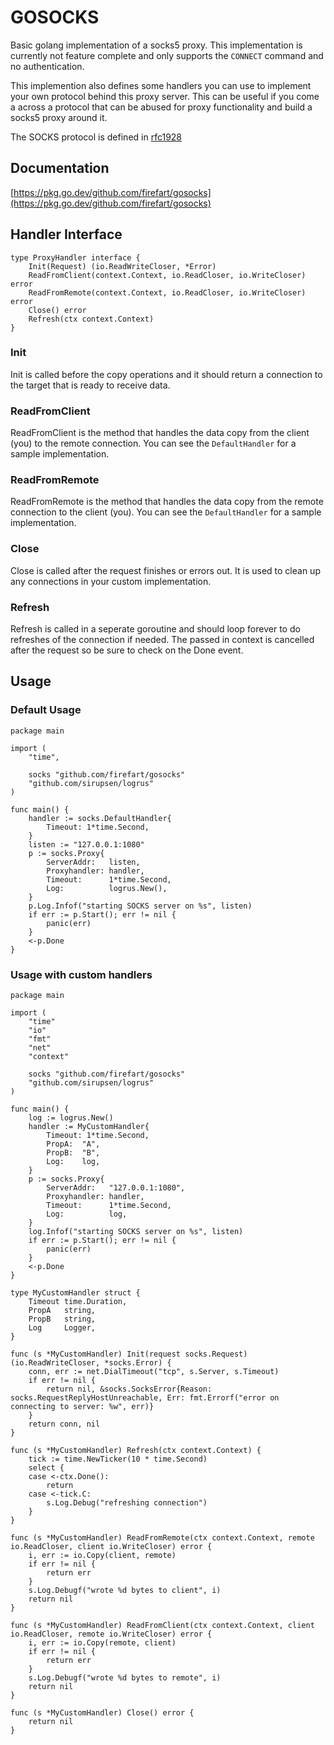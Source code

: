 # GOSOCKS

Basic golang implementation of a socks5 proxy. This implementation is currently not feature complete and only supports the `CONNECT` command and no authentication.

This implemention also defines some handlers you can use to implement your own protocol behind this proxy server. This can be useful if you come a across a protocol that can be abused for proxy functionality and build a socks5 proxy around it.

The SOCKS protocol is defined in [rfc1928](https://tools.ietf.org/html/rfc1928)

## Documentation

[https://pkg.go.dev/github.com/firefart/gosocks](https://pkg.go.dev/github.com/firefart/gosocks)

## Handler Interface

```golang
type ProxyHandler interface {
	Init(Request) (io.ReadWriteCloser, *Error)
	ReadFromClient(context.Context, io.ReadCloser, io.WriteCloser) error
	ReadFromRemote(context.Context, io.ReadCloser, io.WriteCloser) error
	Close() error
	Refresh(ctx context.Context)
}
```

### Init

Init is called before the copy operations and it should return a connection to the target that is ready to receive data.

### ReadFromClient

ReadFromClient is the method that handles the data copy from the client (you) to the remote connection. You can see the `DefaultHandler` for a sample implementation.

### ReadFromRemote

ReadFromRemote is the method that handles the data copy from the remote connection to the client (you). You can see the `DefaultHandler` for a sample implementation.

### Close

Close is called after the request finishes or errors out. It is used to clean up any connections in your custom implementation.

### Refresh

Refresh is called in a seperate goroutine and should loop forever to do refreshes of the connection if needed. The passed in context is cancelled after the request so be sure to check on the Done event.

## Usage

### Default Usage

```golang
package main

import (
	"time",

	socks "github.com/firefart/gosocks"
	"github.com/sirupsen/logrus"
)

func main() {
	handler := socks.DefaultHandler{
		Timeout: 1*time.Second,
	}
	listen := "127.0.0.1:1080"
	p := socks.Proxy{
		ServerAddr:   listen,
		Proxyhandler: handler,
		Timeout:      1*time.Second,
		Log:          logrus.New(),
	}
	p.Log.Infof("starting SOCKS server on %s", listen)
	if err := p.Start(); err != nil {
		panic(err)
	}
	<-p.Done
}
```

### Usage with custom handlers

```golang
package main

import (
	"time"
	"io"
	"fmt"
	"net"
	"context"

	socks "github.com/firefart/gosocks"
	"github.com/sirupsen/logrus"
)

func main() {
	log := logrus.New()
	handler := MyCustomHandler{
		Timeout: 1*time.Second,
		PropA:  "A",
		PropB:  "B",
		Log:    log,
	}
	p := socks.Proxy{
		ServerAddr:   "127.0.0.1:1080",
		Proxyhandler: handler,
		Timeout:      1*time.Second,
		Log:          log,
	}
	log.Infof("starting SOCKS server on %s", listen)
	if err := p.Start(); err != nil {
		panic(err)
	}
	<-p.Done
}

type MyCustomHandler struct {
	Timeout time.Duration,
	PropA   string,
	PropB   string,
	Log     Logger,
}

func (s *MyCustomHandler) Init(request socks.Request) (io.ReadWriteCloser, *socks.Error) {
	conn, err := net.DialTimeout("tcp", s.Server, s.Timeout)
	if err != nil {
		return nil, &socks.SocksError{Reason: socks.RequestReplyHostUnreachable, Err: fmt.Errorf("error on connecting to server: %w", err)}
	}
	return conn, nil
}

func (s *MyCustomHandler) Refresh(ctx context.Context) {
	tick := time.NewTicker(10 * time.Second)
	select {
	case <-ctx.Done():
		return
	case <-tick.C:
		s.Log.Debug("refreshing connection")
	}
}

func (s *MyCustomHandler) ReadFromRemote(ctx context.Context, remote io.ReadCloser, client io.WriteCloser) error {
	i, err := io.Copy(client, remote)
	if err != nil {
		return err
	}
	s.Log.Debugf("wrote %d bytes to client", i)
	return nil
}

func (s *MyCustomHandler) ReadFromClient(ctx context.Context, client io.ReadCloser, remote io.WriteCloser) error {
	i, err := io.Copy(remote, client)
	if err != nil {
		return err
	}
	s.Log.Debugf("wrote %d bytes to remote", i)
	return nil
}

func (s *MyCustomHandler) Close() error {
	return nil
}
```
